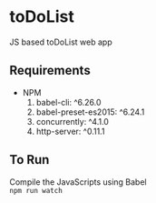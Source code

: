 # toDoList
JS based toDoList web app

## Requirements
+ NPM
  1. babel-cli: ^6.26.0
  2. babel-preset-es2015: ^6.24.1
  3. concurrently: ^4.1.0
  4. http-server: ^0.11.1

## To Run
Compile the JavaScripts using Babel\
```npm run watch```